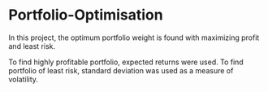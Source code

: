 # Portfolio-Optimisation

In this project, the optimum portfolio weight is found with maximizing profit and least risk.

To find highly profitable portfolio, expected returns were used.
To find portfolio of least risk, standard deviation was used as a measure of volatility.
